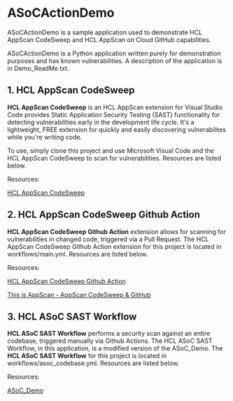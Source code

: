 # ASoCActionDemo
ASoCActionDemo is a sample application used to demonstrate HCL AppScan CodeSweep and HCL AppScan on Cloud GitHub capabilities.

ASoCActionDemo is a Python application written purely for demonstration purposes and has known vulnerabilities. A description of the application is in Demo_ReadMe.txt.


## 1. HCL AppScan CodeSweep

**HCL AppScan CodeSweep** is an HCL AppScan extension for Visual Studio Code provides Static Application Security Testing (SAST) functionality for detecting vulnerabilities early in the development life cycle. It's a lightweight, FREE extension for quickly and easily discovering vulnerabilites while you're writing code.

To use, simply clone this project and use Microsoft Visual Code and the HCL AppScan CodeSweep to scan for vulnerabilities. Resources are listed below.


Resources:

[HCL AppScan CodeSweep](https://marketplace.visualstudio.com/items?itemName=HCLTechnologies.hclappscancodesweep)



## 2. HCL AppScan CodeSweep Github Action
**HCL AppScan CodeSweep Github Action** extension allows for scanning for vulnerabilities in changed code, triggered via a Pull Request. The HCL AppScan CodeSweep Github Action extension for this project is located in workflows/main.yml. Resources are listed below.

Resources:

[HCL AppScan CodeSweep Github Action](https://www.youtube.com/watch?v=Ublu4zPAKtE)

[This is AppScan - AppScan CodeSweep & GitHub](https://www.youtube.com/watch?v=Ublu4zPAKtE)




## 3. HCL ASoC SAST Workflow
**HCL ASoC SAST Workflow** performs a security scan against an entire codebase, triggered manually via Github Actions. The HCL ASoC SAST Workflow, in this application, is a modified version of the ASoC_Demo. The **HCL ASoC SAST Workflow** for this project is located in workflows/asoc_codebase.yml. Resources are listed below.

Resources:

[ASoC_Demo](https://github.com/antonychiu2/ASoC_Demo)

